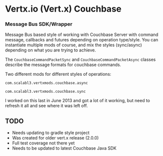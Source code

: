 # Vertx.io (Vert.x) Couchbase 
### Message Bus SDK/Wrapper

Message Bus based style of working with Couchbase Server with command message, callbacks and futures depending on operation type/style.
You can instantiate multiple mods of course, and mix the styles (sync/async) depending on what you are trying to achieve.

The `CouchbaseCommandPacketSync` and `CouchbaseCommandPacketAsync` classes describe the message formats for couchbase commands.

Two different mods for different styles of operations:

`com.scalabl3.vertxmods.couchbase.async`

`com.scalabl3.vertxmods.couchbase.sync`

I worked on this last in June 2013 and got a lot of it working, but need to refresh it all and see where it was left off.

TODO
---
* Needs updating to gradle style project
* Was created for older vert.x release (2.0.0)
* Full test coverage not there yet
* Needs to be updated to latest Couchbase Java SDK